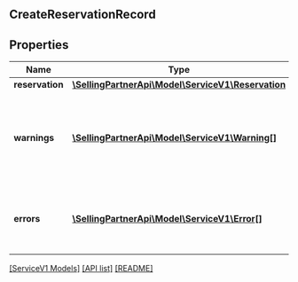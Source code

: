 ## CreateReservationRecord

## Properties

Name | Type | Description | Notes
------------ | ------------- | ------------- | -------------
**reservation** | [**\SellingPartnerApi\Model\ServiceV1\Reservation**](Reservation.md) |  | [optional]
**warnings** | [**\SellingPartnerApi\Model\ServiceV1\Warning[]**](Warning.md) | A list of warnings returned in the sucessful execution response of an API request. | [optional]
**errors** | [**\SellingPartnerApi\Model\ServiceV1\Error[]**](Error.md) | A list of error responses returned when a request is unsuccessful. | [optional]

[[ServiceV1 Models]](../) [[API list]](../../Api) [[README]](../../../README.md)

